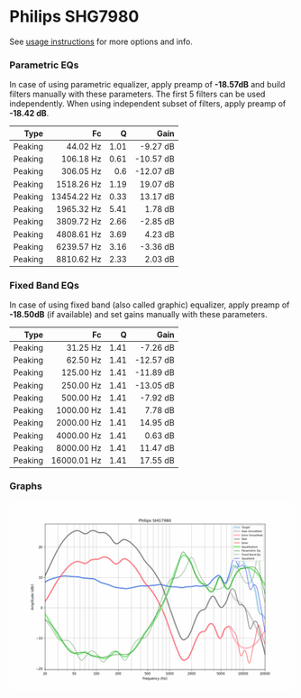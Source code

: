 # Philips SHG7980
See [usage instructions](https://github.com/jaakkopasanen/AutoEq#usage) for more options and info.

### Parametric EQs
In case of using parametric equalizer, apply preamp of **-18.57dB** and build filters manually
with these parameters. The first 5 filters can be used independently.
When using independent subset of filters, apply preamp of **-18.42 dB**.

| Type    | Fc          |    Q | Gain      |
|--------:|------------:|-----:|----------:|
| Peaking | 44.02 Hz    | 1.01 | -9.27 dB  |
| Peaking | 106.18 Hz   | 0.61 | -10.57 dB |
| Peaking | 306.05 Hz   | 0.6  | -12.07 dB |
| Peaking | 1518.26 Hz  | 1.19 | 19.07 dB  |
| Peaking | 13454.22 Hz | 0.33 | 13.17 dB  |
| Peaking | 1965.32 Hz  | 5.41 | 1.78 dB   |
| Peaking | 3809.72 Hz  | 2.66 | -2.85 dB  |
| Peaking | 4808.61 Hz  | 3.69 | 4.23 dB   |
| Peaking | 6239.57 Hz  | 3.16 | -3.36 dB  |
| Peaking | 8810.62 Hz  | 2.33 | 2.03 dB   |

### Fixed Band EQs
In case of using fixed band (also called graphic) equalizer, apply preamp of **-18.50dB**
(if available) and set gains manually with these parameters.

| Type    | Fc          |    Q | Gain      |
|--------:|------------:|-----:|----------:|
| Peaking | 31.25 Hz    | 1.41 | -7.26 dB  |
| Peaking | 62.50 Hz    | 1.41 | -12.57 dB |
| Peaking | 125.00 Hz   | 1.41 | -11.89 dB |
| Peaking | 250.00 Hz   | 1.41 | -13.05 dB |
| Peaking | 500.00 Hz   | 1.41 | -7.92 dB  |
| Peaking | 1000.00 Hz  | 1.41 | 7.78 dB   |
| Peaking | 2000.00 Hz  | 1.41 | 14.95 dB  |
| Peaking | 4000.00 Hz  | 1.41 | 0.63 dB   |
| Peaking | 8000.00 Hz  | 1.41 | 11.47 dB  |
| Peaking | 16000.01 Hz | 1.41 | 17.55 dB  |

### Graphs
![](./Philips%20SHG7980.png)
